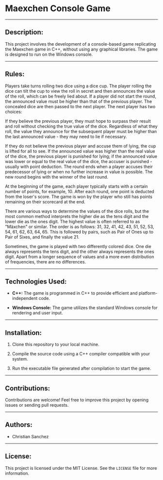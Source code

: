 # Maexchen Console Game

---

## Description:

This project involves the development of a console-based game replicating the Maexchen game in C++, without using any graphical libraries. The game is designed to run on the Windows console.

---

## Rules:


Players take turns rolling two dice using a dice cup. The player rolling the dice can tilt the cup to view the roll in secret and then announces the value of the roll, which can be freely lied about. If a player did not start the round, the announced value must be higher than that of the previous player. The concealed dice are then passed to the next player. The next player has two choices:

If they believe the previous player, they must hope to surpass their result and roll without checking the true value of the dice. Regardless of what they roll, the value they announce for the subsequent player must be higher than the last announced value - they may need to lie if necessary.

If they do not believe the previous player and accuse them of lying, the cup is lifted for all to see. If the announced value was higher than the real value of the dice, the previous player is punished for lying; if the announced value was lower or equal to the real value of the dice, the accuser is punished - usually with point deduction. The round ends when a player accuses their predecessor of lying or when no further increase in value is possible. The new round begins with the winner of the last round.

At the beginning of the game, each player typically starts with a certain number of points, for example, 10. After each round, one point is deducted from the loser's score. The game is won by the player who still has points remaining on their scorecard at the end.

There are various ways to determine the values of the dice rolls, but the most common method interprets the higher die as the tens digit and the lower die as the ones digit. The highest value is often referred to as "Mäxchen" or similar. The order is as follows: 31, 32, 41, 42, 43, 51, 52, 53, 54, 61, 62, 63, 64, 65. This is followed by pairs, such as Pair of Ones up to Pair of Sixes, and finally the value 21.

Sometimes, the game is played with two differently colored dice. One die always represents the tens digit, and the other always represents the ones digit. Apart from a longer sequence of values and a more even distribution of frequencies, there are no differences.

---

## Technologies Used:

- **C++:** The game is programmed in C++ to provide efficient and platform-independent code.

- **Windows Console:** The game utilizes the standard Windows console for rendering and user input.

---

## Installation:

1. Clone this repository to your local machine.

2. Compile the source code using a C++ compiler compatible with your system.

3. Run the executable file generated after compilation to start the game.

---

## Contributions:

Contributions are welcome! Feel free to improve this project by opening issues or sending pull requests.

---

## Authors:

- Christian Sanchez

---

## License:

This project is licensed under the MIT License. See the `LICENSE` file for more information.
